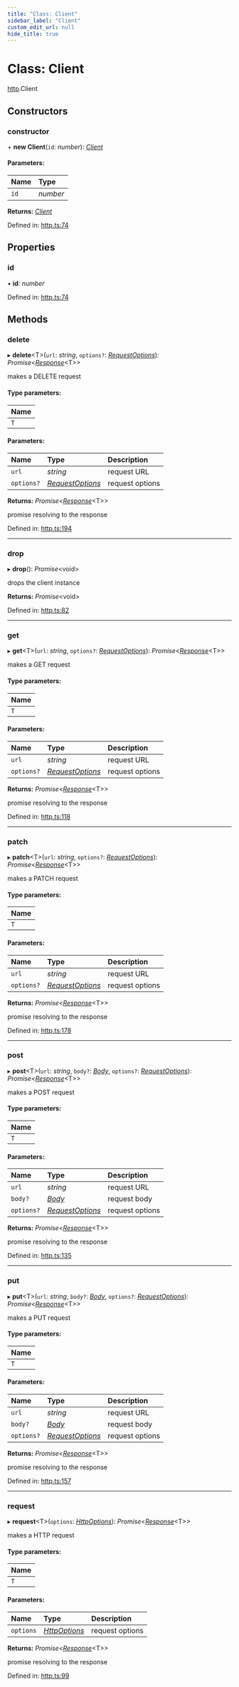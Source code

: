 ```yaml
---
title: "Class: Client"
sidebar_label: "Client"
custom_edit_url: null
hide_title: true
---
```


# Class: Client

[http](../modules/http.md).Client

## Constructors

### constructor

\+ **new Client**(`id`: *number*): [*Client*](http.client.md)

#### Parameters:

Name | Type |
:------ | :------ |
`id` | *number* |

**Returns:** [*Client*](http.client.md)

Defined in: [http.ts:74](https://github.com/tauri-apps/tauri/blob/b9cbaad4/api/src/http.ts#L74)

## Properties

### id

• **id**: *number*

Defined in: [http.ts:74](https://github.com/tauri-apps/tauri/blob/b9cbaad4/api/src/http.ts#L74)

## Methods

### delete

▸ **delete**<T\>(`url`: *string*, `options?`: [*RequestOptions*](../modules/http.md#requestoptions)): *Promise*<[*Response*](../interfaces/http.response.md)<T\>\>

makes a DELETE request

#### Type parameters:

Name |
:------ |
`T` |

#### Parameters:

Name | Type | Description |
:------ | :------ | :------ |
`url` | *string* | request URL   |
`options?` | [*RequestOptions*](../modules/http.md#requestoptions) | request options    |

**Returns:** *Promise*<[*Response*](../interfaces/http.response.md)<T\>\>

promise resolving to the response

Defined in: [http.ts:194](https://github.com/tauri-apps/tauri/blob/b9cbaad4/api/src/http.ts#L194)

___

### drop

▸ **drop**(): *Promise*<void\>

drops the client instance

**Returns:** *Promise*<void\>

Defined in: [http.ts:82](https://github.com/tauri-apps/tauri/blob/b9cbaad4/api/src/http.ts#L82)

___

### get

▸ **get**<T\>(`url`: *string*, `options?`: [*RequestOptions*](../modules/http.md#requestoptions)): *Promise*<[*Response*](../interfaces/http.response.md)<T\>\>

makes a GET request

#### Type parameters:

Name |
:------ |
`T` |

#### Parameters:

Name | Type | Description |
:------ | :------ | :------ |
`url` | *string* | request URL   |
`options?` | [*RequestOptions*](../modules/http.md#requestoptions) | request options    |

**Returns:** *Promise*<[*Response*](../interfaces/http.response.md)<T\>\>

promise resolving to the response

Defined in: [http.ts:118](https://github.com/tauri-apps/tauri/blob/b9cbaad4/api/src/http.ts#L118)

___

### patch

▸ **patch**<T\>(`url`: *string*, `options?`: [*RequestOptions*](../modules/http.md#requestoptions)): *Promise*<[*Response*](../interfaces/http.response.md)<T\>\>

makes a PATCH request

#### Type parameters:

Name |
:------ |
`T` |

#### Parameters:

Name | Type | Description |
:------ | :------ | :------ |
`url` | *string* | request URL   |
`options?` | [*RequestOptions*](../modules/http.md#requestoptions) | request options    |

**Returns:** *Promise*<[*Response*](../interfaces/http.response.md)<T\>\>

promise resolving to the response

Defined in: [http.ts:178](https://github.com/tauri-apps/tauri/blob/b9cbaad4/api/src/http.ts#L178)

___

### post

▸ **post**<T\>(`url`: *string*, `body?`: [*Body*](http.body.md), `options?`: [*RequestOptions*](../modules/http.md#requestoptions)): *Promise*<[*Response*](../interfaces/http.response.md)<T\>\>

makes a POST request

#### Type parameters:

Name |
:------ |
`T` |

#### Parameters:

Name | Type | Description |
:------ | :------ | :------ |
`url` | *string* | request URL   |
`body?` | [*Body*](http.body.md) | request body   |
`options?` | [*RequestOptions*](../modules/http.md#requestoptions) | request options    |

**Returns:** *Promise*<[*Response*](../interfaces/http.response.md)<T\>\>

promise resolving to the response

Defined in: [http.ts:135](https://github.com/tauri-apps/tauri/blob/b9cbaad4/api/src/http.ts#L135)

___

### put

▸ **put**<T\>(`url`: *string*, `body?`: [*Body*](http.body.md), `options?`: [*RequestOptions*](../modules/http.md#requestoptions)): *Promise*<[*Response*](../interfaces/http.response.md)<T\>\>

makes a PUT request

#### Type parameters:

Name |
:------ |
`T` |

#### Parameters:

Name | Type | Description |
:------ | :------ | :------ |
`url` | *string* | request URL   |
`body?` | [*Body*](http.body.md) | request body   |
`options?` | [*RequestOptions*](../modules/http.md#requestoptions) | request options    |

**Returns:** *Promise*<[*Response*](../interfaces/http.response.md)<T\>\>

promise resolving to the response

Defined in: [http.ts:157](https://github.com/tauri-apps/tauri/blob/b9cbaad4/api/src/http.ts#L157)

___

### request

▸ **request**<T\>(`options`: [*HttpOptions*](../interfaces/http.httpoptions.md)): *Promise*<[*Response*](../interfaces/http.response.md)<T\>\>

makes a HTTP request

#### Type parameters:

Name |
:------ |
`T` |

#### Parameters:

Name | Type | Description |
:------ | :------ | :------ |
`options` | [*HttpOptions*](../interfaces/http.httpoptions.md) | request options    |

**Returns:** *Promise*<[*Response*](../interfaces/http.response.md)<T\>\>

promise resolving to the response

Defined in: [http.ts:99](https://github.com/tauri-apps/tauri/blob/b9cbaad4/api/src/http.ts#L99)

